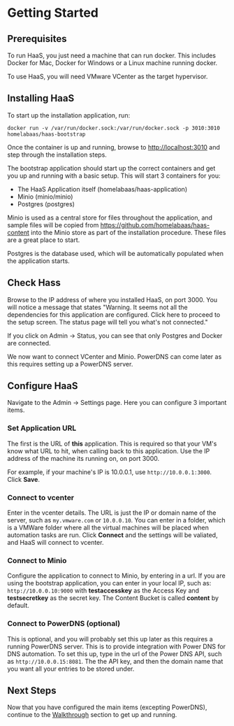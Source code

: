 # Getting Started

## Prerequisites

To run HaaS, you just need a machine that can run docker. This includes Docker for Mac, Docker for Windows or a Linux machine running docker.

To use HaaS, you will need VMware VCenter as the target hypervisor.

## Installing HaaS

To start up the installation application, run:

```text
docker run -v /var/run/docker.sock:/var/run/docker.sock -p 3010:3010 homelabaas/haas-bootstrap
```

Once the container is up and running, browse to <http://localhost:3010> and step through the installation steps.

The bootstrap application should start up the correct containers and get you up and running with a basic setup. This will start 3 containers for you:

* The HaaS Application itself (homelabaas/haas-application)
* Minio (minio/minio)
* Postgres (postgres)

Minio is used as a central store for files throughout the application, and sample files will be copied from <https://github.com/homelabaas/haas-content> into the Minio store as part of the installation procedure. These files are a great place to start.

Postgres is the database used, which will be automatically populated when the application starts.

## Check Hass

Browse to the IP address of where you installed HaaS, on port 3000. You will notice a message that states "Warning. It seems not all the dependencies for this application are configured. Click here to proceed to the setup screen. The status page will tell you what's not connected."

If you click on Admin -> Status, you can see that only Postgres and Docker are connected.

We now want to connect VCenter and Minio. PowerDNS can come later as this requires setting
up a PowerDNS server.

## Configure HaaS

Navigate to the Admin -> Settings page. Here you can configure 3 important items.

### Set Application URL

The first is the URL of __this__ application. This is required so that your VM's know what URL to hit, when calling back to this application. Use the IP address of the machine its running on, on port 3000.

For example, if your machine's IP is 10.0.0.1, use `http://10.0.0.1:3000`. Click __Save__.

### Connect to vcenter

Enter in the vcenter details. The URL is just the IP or domain name of the server, such as `my.vmware.com` or `10.0.0.10`. You can enter in a folder, which is a VMWare folder where all the virtual machines will be placed when automation tasks are run. Click __Connect__ and the settings will be valiated, and HaaS will connect to vcenter.

### Connect to Minio

Configure the application to connect to Minio, by entering in a url. If you are using the bootstrap application, you can enter in your local IP, such as: `http://10.0.0.10:9000` with __testaccesskey__ as the Access Key and __testsecretkey__ as the secret key. The Content Bucket is called __content__ by default.

### Connect to PowerDNS (optional)

This is optional, and you will probably set this up later as this requires a running PowerDNS server. This is to provide integration with Power DNS for DNS automation. To set this up, type in the url of the Power DNS API, such as `http://10.0.0.15:8081`. The the API key, and then the domain name that you want all your entries to be stored under.

## Next Steps

Now that you have configured the main items (excepting PowerDNS), continue to the [Walkthrough](walkthrough.md) section to get up and running.